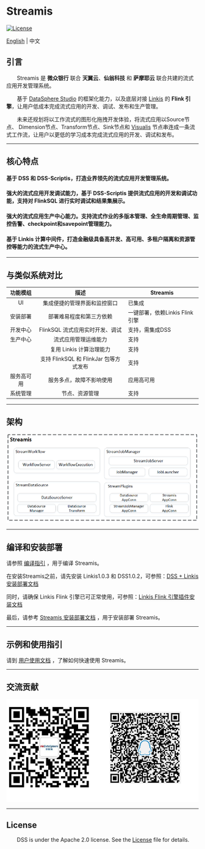 # Streamis

[![License](https://img.shields.io/badge/license-Apache%202-4EB1BA.svg)](https://www.apache.org/licenses/LICENSE-2.0.html)

[English](README.md) | 中文

## 引言

 &nbsp; &nbsp; &nbsp; &nbsp;Streamis 是 **微众银行** 联合 **天翼云**、**仙翁科技** 和 **萨摩耶云** 联合共建的流式应用开发管理系统。

 &nbsp; &nbsp; &nbsp; &nbsp;基于 [DataSphere Studio](https://github.com/WeBankFinTech/DataSphereStudio) 的框架化能力，以及底层对接 [Linkis](https://github.com/apache/incubator-linkis) 的 **Flink 引擎**，让用户低成本完成流式应用的开发、调试、发布和生产管理。
 
 &nbsp; &nbsp; &nbsp; &nbsp;未来还规划将以工作流式的图形化拖拽开发体验，将流式应用以Source节点、
Dimension节点、Transform节点、Sink节点和 [Visualis](https://github.com/WeBankFinTech/Visualis) 节点串连成一条流式工作流，让用户以更低的学习成本完成流式应用的开发、调试和发布。

----

## 核心特点

#### 基于 DSS 和 DSS-Scriptis，打造业界领先的流式应用开发管理系统。

#### 强大的流式应用开发调试能力，基于 DSS-Scriptis 提供流式应用的开发和调试功能，支持对 FlinkSQL 进行实时调试和结果集展示。

#### 强大的流式应用生产中心能力。支持流式作业的多版本管理、全生命周期管理、监控告警、checkpoint和savepoint管理能力。

#### 基于 Linkis 计算中间件，打造金融级具备高并发、高可用、多租户隔离和资源管控等能力的流式生产中心。

----

## 与类似系统对比

 
| 功能模组 | 描述 | Streamis | 
 | :----: | :----: |-------|
 | UI | 集成便捷的管理界面和监控窗口| 已集成 |
 | 安装部署 | 部署难易程度和第三方依赖 | 一键部署，依赖Linkis Flink引擎 |
 | 开发中心| FlinkSQL 流式应用实时开发、调试 | 支持，需集成DSS | 
 |生产中心 | 流式应用管理运维能力 | 支持 |
 |       | 复用 Linkis 计算治理能力 | 支持 |
 |       |支持 FlinkSQL 和 FlinkJar 包等方式发布 | 支持 |
 | 服务高可用 | 服务多点，故障不影响使用 | 应用高可用 | 
 | 系统管理 | 节点、资源管理 | 支持 |
----

## 架构

![架构](images/zh_CN/readme/architecture.png)

----

## 编译和安装部署

请参照 [编译指引](docs/zh_CN/0.1.0/development/Streamis编译文档.md) ，用于编译 Streamis。

在安装Streamis之前，请先安装 Linkis1.0.3 和 DSS1.0.2，可参照：[DSS + Linkis 安装部署文档](https://github.com/WeBankFinTech/DataSphereStudio-Doc/blob/main/zh_CN/%E5%AE%89%E8%A3%85%E9%83%A8%E7%BD%B2/DSS%E5%8D%95%E6%9C%BA%E9%83%A8%E7%BD%B2%E6%96%87%E6%A1%A3.md)

同时，请确保 Linkis Flink 引擎已可正常使用，可参照：[Linkis Flink 引擎插件安装文档](https://github.com/WeBankFinTech/Linkis-Doc/blob/master/zh_CN/Deployment_Documents/EngineConnPlugin%E5%BC%95%E6%93%8E%E6%8F%92%E4%BB%B6%E5%AE%89%E8%A3%85%E6%96%87%E6%A1%A3.md)

最后，请参考 [Streamis 安装部署文档](docs/zh_CN/0.1.0/Streamis安装文档.md) ，用于安装部署 Streamis。


----
## 示例和使用指引

请到 [用户使用文档](docs/zh_CN/0.1.0/使用文档/Streamis用户手册.md) ，了解如何快速使用 Streamis。

----
## 交流贡献

![交流](images/zh_CN/readme/communication.png)

----

## License

 &nbsp; &nbsp; &nbsp; &nbsp;DSS is under the Apache 2.0 license. See the [License](LICENSE) file for details.

